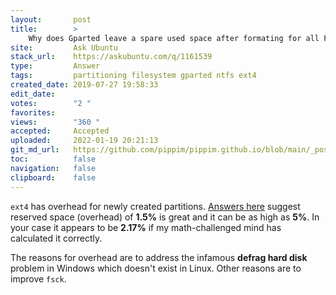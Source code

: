 ```yaml
---
layout:       post
title:        >
    Why does Gparted leave a spare used space after formating for all File Systems(ntfs,fat32,ex4)?
site:         Ask Ubuntu
stack_url:    https://askubuntu.com/q/1161539
type:         Answer
tags:         partitioning filesystem gparted ntfs ext4
created_date: 2019-07-27 19:58:33
edit_date:    
votes:        "2 "
favorites:    
views:        "360 "
accepted:     Accepted
uploaded:     2022-01-19 20:21:13
git_md_url:   https://github.com/pippim/pippim.github.io/blob/main/_posts/2019/2019-07-27-Why-does-Gparted-leave-a-spare-used-space-after-formating-for-all-File-Systems^ntfs^fat32^ex4^^.md
toc:          false
navigation:   false
clipboard:    false
---
```


`ext4` has overhead for newly created partitions. [Answers here][1] suggest reserved space (overhead) of **1.5%** is great and it can be as high as **5%**. In your case it appears to be **2.17%** if my math-challenged mind has calculated it correctly.

The reasons for overhead are to address the infamous **defrag hard disk** problem in Windows which doesn't exist in Linux. Other reasons are to improve `fsck`.


  [1]: https://askubuntu.com/questions/131516/new-ext4-partition-and-used-space
